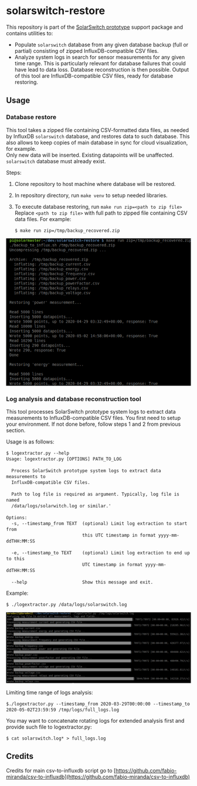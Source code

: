 # solarswitch-restore
This repository is part of the [SolarSwitch prototype](https://twitter.com/bandaangosta/status/1179594894609981441) support package and contains utilities to:

  * Populate `solarswitch` database from any given database backup (full or partial) consisting of zipped InfluxDB-compatible CSV files.
  * Analyze system logs in search for sensor measurements for any given time range. This is particularly relevant for database failures that could have lead to data loss. Database reconstruction is then possible. Output of this tool are InfluxDB-compatible CSV files, ready for database restoring.

## Usage

### Database restore

This tool takes a zipped file containing CSV-formatted data files, as needed by InfluxDB `solarswitch` database, and restores data to such database. This also allows to keep copies of main database in sync for cloud visualization, for example.   
Only new data will be inserted. Existing datapoints will be unaffected. `solarswitch` database must already exist.

Steps:

 1. Clone repository to host machine where database will be restored.
 2. In repository directory, run `make venv` to setup needed libraries.
 3. To execute database restoring, run `make run zip=<path to zip file>`  
    Replace `<path to zip file>` with full path to zipped file containing CSV data files. For example:

        $ make run zip=/tmp/backup_recovered.zip 

![Screenshot](img/make_run.png)

### Log analysis and database reconstruction tool

This tool processes SolarSwitch prototype system logs to extract data measurements to InfluxDB-compatible CSV files.
You first need to setup your environment. If not done before, follow steps 1 and 2 from previous section.

Usage is as follows:

    $ logextractor.py --help
    Usage: logextractor.py [OPTIONS] PATH_TO_LOG

      Process SolarSwitch prototype system logs to extract data measurements to
      InfluxDB-compatible CSV files.

      Path to log file is required as argument. Typically, log file is named
      /data/logs/solarwitch.log or similar.'

    Options:
      -s, --timestamp_from TEXT  (optional) Limit log extraction to start from
                                 this UTC timestamp in format yyyy-mm-ddTHH:MM:SS

      -e, --timestamp_to TEXT    (optional) Limit log extraction to end up to this
                                 UTC timestamp in format yyyy-mm-ddTHH:MM:SS

      --help                     Show this message and exit.


Example:

    $ ./logextractor.py /data/logs/solarswitch.log

![Screenshot](img/logextractor.png)

Limiting time range of logs analysis:

    $./logextractor.py --timestamp_from 2020-03-29T00:00:00 --timestamp_to 2020-05-02T23:59:59 /tmp/logs/full_logs.log

You may want to concatenate rotating logs for extended analysis first and provide such file to logextractor.py:

    $ cat solarswitch.log* > full_logs.log


## Credits

Credits for main csv-to-influxdb script go to [https://github.com/fabio-miranda/csv-to-influxdb](https://github.com/fabio-miranda/csv-to-influxdb)
